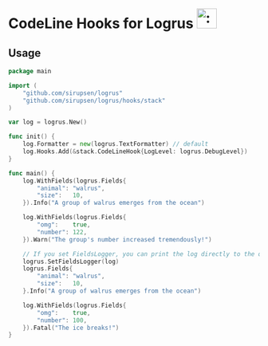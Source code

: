 # CodeLine Hooks for Logrus <img src="http://i.imgur.com/hTeVwmJ.png" width="40" height="40" alt=":walrus:" class="emoji" title=":walrus:"/>

## Usage

```go
package main

import (
	"github.com/sirupsen/logrus"
	"github.com/sirupsen/logrus/hooks/stack"
)

var log = logrus.New()

func init() {
	log.Formatter = new(logrus.TextFormatter) // default
	log.Hooks.Add(&stack.CodeLineHook{LogLevel: logrus.DebugLevel})
}

func main() {
	log.WithFields(logrus.Fields{
		"animal": "walrus",
		"size":   10,
	}).Info("A group of walrus emerges from the ocean")

	log.WithFields(logrus.Fields{
		"omg":    true,
		"number": 122,
	}).Warn("The group's number increased tremendously!")

	// If you set FieldsLogger, you can print the log directly to the object Fields
	logrus.SetFieldsLogger(log)
	logrus.Fields{
		"animal": "walrus",
		"size":   10,
	}.Info("A group of walrus emerges from the ocean")

	log.WithFields(logrus.Fields{
		"omg":    true,
		"number": 100,
	}).Fatal("The ice breaks!")
}
```
